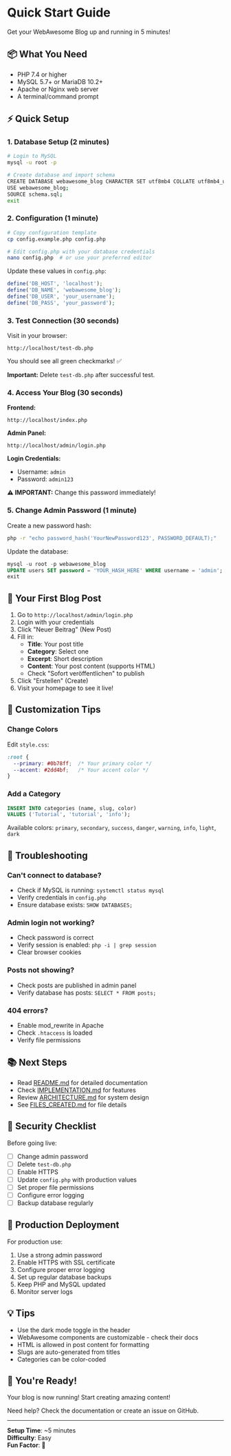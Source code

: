 # Quick Start Guide

Get your WebAwesome Blog up and running in 5 minutes!

## 📦 What You Need

- PHP 7.4 or higher
- MySQL 5.7+ or MariaDB 10.2+
- Apache or Nginx web server
- A terminal/command prompt

## ⚡ Quick Setup

### 1. Database Setup (2 minutes)

```bash
# Login to MySQL
mysql -u root -p

# Create database and import schema
CREATE DATABASE webawesome_blog CHARACTER SET utf8mb4 COLLATE utf8mb4_unicode_ci;
USE webawesome_blog;
SOURCE schema.sql;
exit
```

### 2. Configuration (1 minute)

```bash
# Copy configuration template
cp config.example.php config.php

# Edit config.php with your database credentials
nano config.php  # or use your preferred editor
```

Update these values in `config.php`:
```php
define('DB_HOST', 'localhost');
define('DB_NAME', 'webawesome_blog');
define('DB_USER', 'your_username');
define('DB_PASS', 'your_password');
```

### 3. Test Connection (30 seconds)

Visit in your browser:
```
http://localhost/test-db.php
```

You should see all green checkmarks! ✅

**Important:** Delete `test-db.php` after successful test.

### 4. Access Your Blog (30 seconds)

**Frontend:**
```
http://localhost/index.php
```

**Admin Panel:**
```
http://localhost/admin/login.php
```

**Login Credentials:**
- Username: `admin`
- Password: `admin123`

**⚠️ IMPORTANT:** Change this password immediately!

### 5. Change Admin Password (1 minute)

Create a new password hash:
```bash
php -r "echo password_hash('YourNewPassword123', PASSWORD_DEFAULT);"
```

Update the database:
```sql
mysql -u root -p webawesome_blog
UPDATE users SET password = 'YOUR_HASH_HERE' WHERE username = 'admin';
exit
```

## 🎯 Your First Blog Post

1. Go to `http://localhost/admin/login.php`
2. Login with your credentials
3. Click "Neuer Beitrag" (New Post)
4. Fill in:
   - **Title**: Your post title
   - **Category**: Select one
   - **Excerpt**: Short description
   - **Content**: Your post content (supports HTML)
   - Check "Sofort veröffentlichen" to publish
5. Click "Erstellen" (Create)
6. Visit your homepage to see it live!

## 🎨 Customization Tips

### Change Colors
Edit `style.css`:
```css
:root {
  --primary: #0b78ff;  /* Your primary color */
  --accent: #2dd4bf;   /* Your accent color */
}
```

### Add a Category
```sql
INSERT INTO categories (name, slug, color) 
VALUES ('Tutorial', 'tutorial', 'info');
```

Available colors: `primary`, `secondary`, `success`, `danger`, `warning`, `info`, `light`, `dark`

## 🐛 Troubleshooting

### Can't connect to database?
- Check if MySQL is running: `systemctl status mysql`
- Verify credentials in `config.php`
- Ensure database exists: `SHOW DATABASES;`

### Admin login not working?
- Check password is correct
- Verify session is enabled: `php -i | grep session`
- Clear browser cookies

### Posts not showing?
- Check posts are published in admin panel
- Verify database has posts: `SELECT * FROM posts;`

### 404 errors?
- Enable mod_rewrite in Apache
- Check `.htaccess` is loaded
- Verify file permissions

## 📚 Next Steps

- Read [README.md](README.md) for detailed documentation
- Check [IMPLEMENTATION.md](IMPLEMENTATION.md) for features
- Review [ARCHITECTURE.md](ARCHITECTURE.md) for system design
- See [FILES_CREATED.md](FILES_CREATED.md) for file details

## 🔐 Security Checklist

Before going live:
- [ ] Change admin password
- [ ] Delete `test-db.php`
- [ ] Enable HTTPS
- [ ] Update `config.php` with production values
- [ ] Set proper file permissions
- [ ] Configure error logging
- [ ] Backup database regularly

## 🚀 Production Deployment

For production use:
1. Use a strong admin password
2. Enable HTTPS with SSL certificate
3. Configure proper error logging
4. Set up regular database backups
5. Keep PHP and MySQL updated
6. Monitor server logs

## 💡 Tips

- Use the dark mode toggle in the header
- WebAwesome components are customizable - check their docs
- HTML is allowed in post content for formatting
- Slugs are auto-generated from titles
- Categories can be color-coded

## 🎉 You're Ready!

Your blog is now running! Start creating amazing content!

Need help? Check the documentation or create an issue on GitHub.

---

**Setup Time**: ~5 minutes  
**Difficulty**: Easy  
**Fun Factor**: 💯
